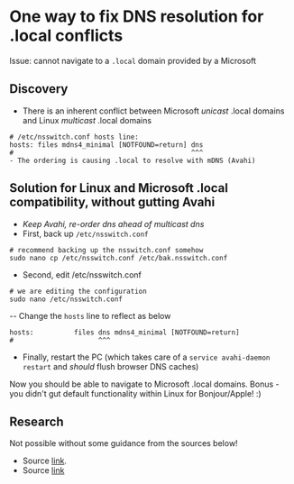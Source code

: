 # One way to fix DNS resolution for .local conflicts
Issue: cannot navigate to a `.local` domain provided by a Microsoft 

## Discovery
- There is an inherent conflict between Microsoft _unicast_ .local domains and Linux _multicast_ .local domains
```
# /etc/nsswitch.conf hosts line:
hosts: files mdns4_minimal [NOTFOUND=return] dns
#                                            ^^^
- The ordering is causing .local to resolve with mDNS (Avahi)
```
## Solution for Linux and Microsoft .local compatibility, without gutting Avahi

- *Keep Avahi, re-order dns ahead of multicast dns*
- First, back up `/etc/nsswitch.conf`
```
# recommend backing up the nsswitch.conf somehow
sudo nano cp /etc/nsswitch.conf /etc/bak.nsswitch.conf
```
- Second, edit /etc/nsswitch.conf
```
# we are editing the configuration
sudo nano /etc/nsswitch.conf
```
-- Change the `hosts` line to reflect as below
```
hosts:          files dns mdns4_minimal [NOTFOUND=return]
#                     ^^^
```
- Finally, restart the PC (which takes care of a `service avahi-daemon restart` and _should_ flush browser DNS caches)

Now you should be able to navigate to Microsoft .local domains.
Bonus - you didn't gut default functionality within Linux for Bonjour/Apple! :)

## Research
Not possible without some guidance from the sources below!
- Source [link](http://www.lowlevelmanager.com/2011/09/fix-linux-dns-issues-with-local.html).
- Source [link](https://askubuntu.com/questions/414277/cant-resolve-windows-domains-in-local-network)

